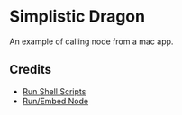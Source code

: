 # Simplistic Dragon

An example of calling node from a mac app.

## Credits

-   [Run Shell Scripts](https://stackoverflow.com/questions/26971240/how-do-i-run-an-terminal-command-in-a-swift-script-e-g-xcodebuild)
-   [Run/Embed Node](https://ind.ie/labs/blog/gracefully-running-node-as-an-nstask-in-cocoa/)
